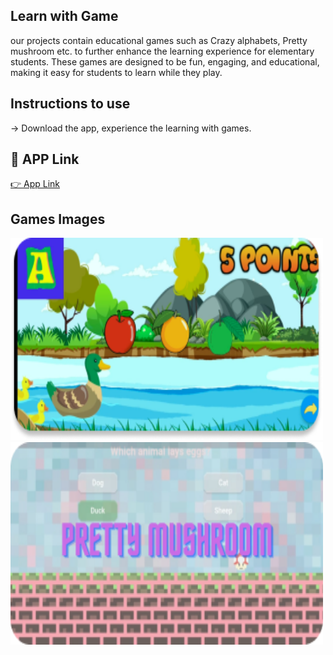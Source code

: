 
## Learn with Game
our projects contain educational games such as Crazy alphabets, Pretty mushroom etc. to further enhance the learning experience for elementary students. These games are designed to be fun, engaging, and educational, making it easy for students to learn while they play.

## Instructions to use
-> Download the app, experience the learning with games. 

## 🔗 APP Link
[👉  App Link]([https://drive.google.com/file/d/1u0PjdO7lvn0As4KraH-VPnKEvZ_h15ke/view?usp=share_link](https://drive.google.com/file/d/19V0DE5_I6xRH0lbEVHJbFwy-3C_CChj_/view?usp=drive_link))

## Games Images
<img src="crazy alphabet.png" width="500" height="324"> <img src="pretty musroom.png" width="500" height="324">


